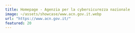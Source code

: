 ```yaml
---
title: Homepage - Agenzia per la cybersicurezza nazionale
image: ~/assets/showcase/www.acn.gov.it.webp
url: "https://www.acn.gov.it/"
featured: 20
---
```


